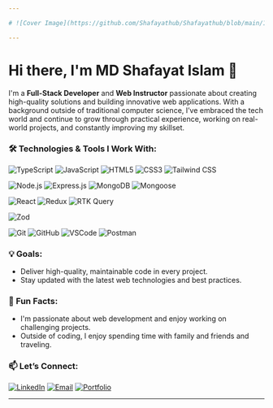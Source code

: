 ```yaml
---

# ![Cover Image](https://github.com/Shafayathub/Shafayathub/blob/main/1639825320614.jpg?raw=true)

---
```


# Hi there, I'm MD Shafayat Islam 👋

I'm a **Full-Stack Developer** and **Web Instructor** passionate about creating high-quality solutions and building innovative web applications. With a background outside of traditional computer science, I’ve embraced the tech world and continue to grow through practical experience, working on real-world projects, and constantly improving my skillset.

### 🛠️ Technologies & Tools I Work With:

![TypeScript](https://img.shields.io/badge/-TypeScript-3178C6?logo=typescript&logoColor=white&style=for-the-badge)
![JavaScript](https://img.shields.io/badge/-JavaScript-F7DF1E?logo=javascript&logoColor=black&style=for-the-badge)
![HTML5](https://img.shields.io/badge/-HTML5-E34F26?logo=html5&logoColor=white&style=for-the-badge)
![CSS3](https://img.shields.io/badge/-CSS3-1572B6?logo=css3&logoColor=white&style=for-the-badge)
![Tailwind CSS](https://img.shields.io/badge/-Tailwind_CSS-06B6D4?logo=tailwind-css&logoColor=white&style=for-the-badge)

![Node.js](https://img.shields.io/badge/-Node.js-339933?logo=node.js&logoColor=white&style=for-the-badge)
![Express.js](https://img.shields.io/badge/-Express.js-000000?logo=express&logoColor=white&style=for-the-badge)
![MongoDB](https://img.shields.io/badge/-MongoDB-47A248?logo=mongodb&logoColor=white&style=for-the-badge)
![Mongoose](https://img.shields.io/badge/-Mongoose-AA2929?logoColor=white&style=for-the-badge)

![React](https://img.shields.io/badge/-React-61DAFB?logo=react&logoColor=black&style=for-the-badge)
![Redux](https://img.shields.io/badge/-Redux-764ABC?logo=redux&logoColor=white&style=for-the-badge)
![RTK Query](https://img.shields.io/badge/-RTK_Query-764ABC?logo=redux&logoColor=white&style=for-the-badge)

![Zod](https://img.shields.io/badge/-Zod-001F3F?style=for-the-badge)

![Git](https://img.shields.io/badge/-Git-F05032?logo=git&logoColor=white&style=for-the-badge)
![GitHub](https://img.shields.io/badge/-GitHub-181717?logo=github&logoColor=white&style=for-the-badge)
![VSCode](https://img.shields.io/badge/-VSCode-007ACC?logo=visual-studio-code&logoColor=white&style=for-the-badge)
![Postman](https://img.shields.io/badge/-Postman-FF6C37?logo=postman&logoColor=white&style=for-the-badge)


### 💡 Goals:

- Deliver high-quality, maintainable code in every project.
- Stay updated with the latest web technologies and best practices.

### 🌱 Fun Facts:
- I'm passionate about web development and enjoy working on challenging projects.
- Outside of coding, I enjoy spending time with family and friends and traveling.

### 📫 Let’s Connect:

[![LinkedIn](https://img.shields.io/badge/-LinkedIn-0077B5?logo=linkedin&logoColor=white&style=for-the-badge)](https://www.linkedin.com/in/md-shafayat-islam-97000110b/)
[![Email](https://img.shields.io/badge/Email-0078D4?logo=microsoft-outlook&logoColor=white&style=for-the-badge)](mailto:shafayat.ph@gmail.com)
[![Portfolio](https://img.shields.io/badge/Portfolio-000000?logo=react&logoColor=white&style=for-the-badge)](https://developer-shafayat.vercel.app/)

---





